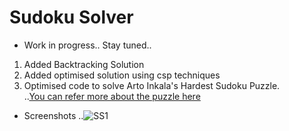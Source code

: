 Sudoku Solver
=============  

- Work in progress..  Stay tuned..  

1. Added Backtracking Solution
2. Added optimised solution using csp techniques
3. Optimised code to solve Arto Inkala's Hardest Sudoku Puzzle.  
..[You can refer more about the puzzle here](https://www.mirror.co.uk/news/weird-news/worlds-hardest-sudoku-puzzle-ever-942299)  

- Screenshots
..![SS1](https://rawgit.com/avidLearnerInProgress/sudoku-solver/master/screenshots/ss1.PNG)  
